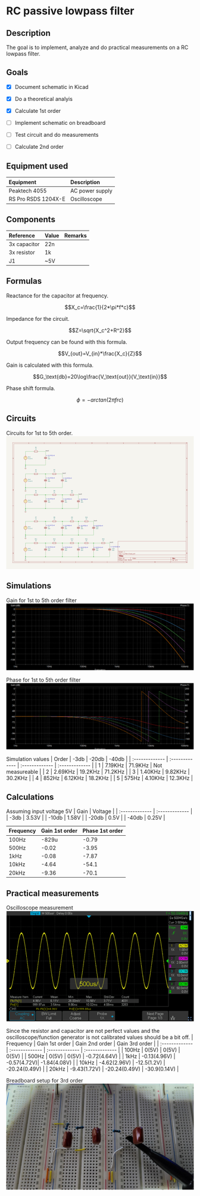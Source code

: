 # RC passive lowpass filter

## Description
The goal is to implement, analyze and do practical measurements on a RC lowpass filter.


## Goals
- [x] Document schematic in Kicad
- [x] Do a theoretical analyis 
- [x] Calculate 1st order 
- [ ] Implement schematic on breadboard
- [ ] Test circuit and do measurements
- [ ] Calculate 2nd order 


## Equipment used
| Equipment | Description |
| :------------- | :------------- |
| Peaktech 4055 | AC power supply |
| RS Pro RSDS 1204X-E | Oscilloscope |

## Components
| Reference | Value | Remarks |
| :------------- | :------------- | :------------- |
| 3x capacitor | 22n | |
| 3x resistor | 1k | |
| J1 | ~5V | |

## Formulas
Reactance for the capacitor at frequency.
```math
X_c=\frac{1}{2*\pi*f*c}
```
Impedance for the circuit.
```math
Z=\sqrt{X_c^2+R^2}
```
Output frequency can be found with this formula.
```math
V_{out}=V_{in}*\frac{X_c}{Z}
```
Gain is calculated with this formula.
```math
G_\text{db}=20\log\frac{V_\text{out}}{V_\text{in}}
```
Phase shift formula.
```math
\phi=-arctan(2\pi frc)
```

## Circuits
Circuits for 1st to 5th order.
<img src="./schematics/rc_filter.svg">

## Simulations
Gain for 1st to 5th order filter
<img src="./images/rc_lowpass_filter_gain_simulation.png">

Phase for 1st to 5th order filter
<img src="./images/rc_lowpass_filter_phase_simulation.png">

Simulation values
| Order | -3db | -20db | -40db |
| :------------- | :------------- | :------------- | :------------- |
| 1 | 7.19KHz | 71.9KHz | Not measureable |
| 2 | 2.69KHz | 19.2KHz | 71.2KHz |
| 3 | 1.40KHz | 9.82KHz | 30.2KHz |
| 4 | 852Hz | 6.12KHz | 18.2KHz |
| 5 | 575Hz | 4.10KHz | 12.3KHz |

## Calculations
Assuming input voltage 5V
| Gain | Voltage |
| :------------- | :------------- |
| -3db | 3.53V |
| -10db | 1.58V |
| -20db | 0.5V |
| -40db | 0.25V |

| Frequency | Gain 1st order | Phase 1st order |
| :------------- | :------------- | :------------- |
| 100Hz | -829u | -0.79 |
| 500Hz | -0.02 | -3.95 |
| 1kHz | -0.08 | -7.87 |
| 10kHz | -4.64 | -54.1 |
| 20kHz | -9.36 | -70.1 |

## Practical measurements
Oscilloscope measurement
<img src="./images/ocilloscope_1st_order_1khz.png">

Since the resistor and capacitor are not perfect values and the oscilloscope/function generator is not calibrated values should be a bit off.
| Frequency | Gain 1st order | Gain 2nd order | Gain 3rd order |
| :------------- | :------------- | :------------- | :------------- |
| 100Hz | 0(5V) |  0(5V) | 0(5V) |
| 500Hz | 0(5V) |  0(5V) | -0.72(4.64V) |
| 1kHz | -0.13(4.96V) |  -0.57(4.72V)| -1.84(4.08V) |
| 10kHz | -4.62(2.96V) | -12.5(1.2V) | -20.24(0.49V) |
| 20kHz | -9.43(1.72V) | -20.24(0.49V) | -30.9(0.14V) |

Breadboard setup for 3rd order
<img src="./images/breadboard.jpg">


